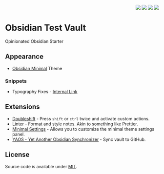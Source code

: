 <p align="right">
	<img src="https://img.shields.io/github/languages/code-size/semanticdata/obsidian-test-vault" />
	<img src="https://img.shields.io/github/repo-size/semanticdata/obsidian-test-vault" />
	<img src="https://img.shields.io/github/commit-activity/t/semanticdata/obsidian-test-vault" />
	<img src="https://img.shields.io/github/last-commit/semanticdata/obsidian-test-vault" />
</p>

# Obsidian Test Vault

Opinionated Obsidian Starter

## Appearance

* [Obsidian Minimal](https://github.com/kepano/obsidian-minimal) Theme

### Snippets

* Typography Fixes - [Internal Link](.obsidian/snippets/typography-fixes.css)

## Extensions

* [Doubleshift](https://github.com/Qwyntex/doubleshift) - Press `shift` or `ctrl` twice and activate custom actions.
* [Linter](https://github.com/platers/obsidian-linter) - Format and style notes. Akin to something like Prettier.
* [Minimal Settings](https://github.com/kepano/obsidian-minimal-settings) - Allows you to customize the minimal theme settings panel.
* [YAOS - Yet Another Obsidian Synchronizer](https://github.com/mahyarmirrashed/yaos) - Sync vault to GitHub.

## License

Source code is available under [MIT](LICENSE).
